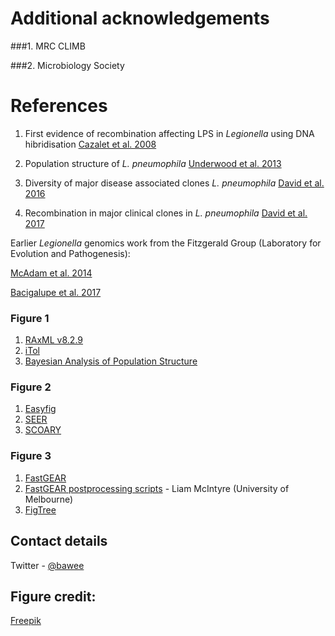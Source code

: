 # Additional acknowledgements

###1. MRC CLIMB

###2. Microbiology Society


# References

1. First evidence of recombination affecting LPS in _Legionella_ using DNA hibridisation [Cazalet et al. 2008](https://www.ncbi.nlm.nih.gov/pmc/articles/PMC2259107/)

2. Population structure of _L. pneumophila_ [Underwood et al. 2013](https://bmcmicrobiol.biomedcentral.com/articles/10.1186/1471-2180-13-302)

3. Diversity of major disease associated clones _L. pneumophila_ [David et al. 2016](https://genome.cshlp.org/content/early/2016/09/23/gr.209536.116)
4. Recombination in major clinical clones in _L. pneumophila_ [David et al. 2017](http://journals.plos.org/plosgenetics/article?id=10.1371/journal.pgen.1006855)


Earlier _Legionella_ genomics work from the Fitzgerald Group (Laboratory for Evolution and Pathogenesis): 

[McAdam et al. 2014](https://genomebiology.biomedcentral.com/articles/10.1186/s13059-014-0504-1)

[Bacigalupe et al. 2017](https://wwwnc.cdc.gov/eid/article/23/5/16-1165_article)



### Figure 1

1. [RAxML v8.2.9](https://sco.h-its.org/exelixis/web/software/raxml/index.html)
2. [iTol](http://itol.embl.de)
3. [Bayesian Analysis of Population Structure](http://www.helsinki.fi/bsg/software/BAPS/)

### Figure 2
1. [Easyfig](mjsull.github.io/Easyfig)
2. [SEER](https://github.com/johnlees/seer)
3. [SCOARY](https://github.com/AdmiralenOla/Scoary)


### Figure 3
1. [FastGEAR](http://dx.doi.org/10.1093/molbev/msx066) 
2. [FastGEAR postprocessing scripts](https://github.com/shimbalama/post_fastGEAR) - Liam McIntyre (University of Melbourne)
3. [FigTree](http://tree.bio.ed.ac.uk/software/figtree/)



## Contact details

Twitter - [@bawee](https://twitter.com/bawee)


## Figure credit:

[Freepik](https://www.freepik.com/free-vector/residential-houses-collection-in-isometric-style_2035202.htm)

